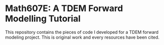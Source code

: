 # Math607E: A TDEM Forward Modelling Tutorial

This repository contains the pieces of code I developed for a TDEM forward modeling project.
This is original work and every resources have been cited.
